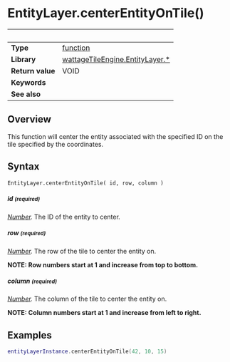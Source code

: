 # EntityLayer.centerEntityOnTile()

|                      | &nbsp;
| -------------------- | ---------------------------------------------------------------
| __Type__             | [function](http://docs.coronalabs.com/api/type/Function.html)
| __Library__          | [wattageTileEngine.EntityLayer.*](type_entityLayer.markdown)
| __Return value__     | VOID
| __Keywords__         |
| __See also__         |


## Overview

This function will center the entity associated with the specified ID
on the tile specified by the coordinates.


## Syntax

	EntityLayer.centerEntityOnTile( id, row, column )

##### id <small>(required)</small>
_[Number](https://docs.coronalabs.com/api/type/Number.html)._
The ID of the entity to center.

##### row <small>(required)</small>
_[Number](https://docs.coronalabs.com/api/type/Number.html)._
 The row of the tile to center the entity on.

 **NOTE: Row numbers start at 1 and increase from top to bottom.**

##### column <small>(required)</small>
_[Number](https://docs.coronalabs.com/api/type/Number.html)._
The column of the tile to center the entity on.

**NOTE: Column numbers start at 1 and increase from left to right.**

## Examples

``````lua
entityLayerInstance.centerEntityOnTile(42, 10, 15)
``````
